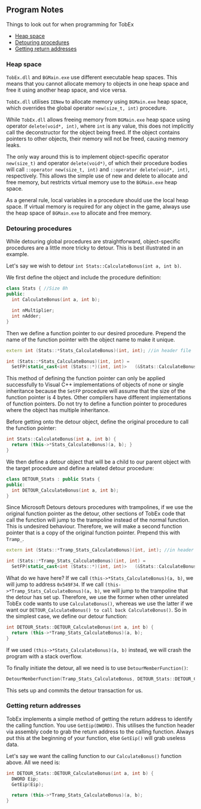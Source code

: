 ## Program Notes

Things to look out for when programming for TobEx

- [Heap space](#heap-space)
- [Detouring procedures](#detouring-procedures)
- [Getting return addresses](#getting-return-addresses)

### Heap space
`TobEx.dll` and `BGMain.exe` use different executable heap spaces. This means that you cannot allocate memory to objects in one heap space and free it using another heap space, and vice versa.

`TobEx.dll` utilises `IENew` to allocate memory using `BGMain.exe` heap space, which overrides the global operator `new(size_t, int)` procedure.

While `TobEx.dll` allows freeing memory from `BGMain.exe` heap space using operator `delete(void*, int)`, where `int` is any value, this does not implicitly call the deconstructor for the object being freed. If the object contains pointers to other objects, their memory will not be freed, causing memory leaks.

The only way around this is to implement object-specific operator `new(size_t)` and operator `delete(void*)`, of which their procedure bodies will call `::operator new(size_t, int)` and `::operator delete(void*, int)`, respectively. This allows the simple use of new and delete to allocate and free memory, but restricts virtual memory use to the `BGMain.exe` heap space.

As a general rule, local variables in a procedure should use the local heap space. If virtual memory is required for any object in the game, always use the heap space of `BGMain.exe` to allocate and free memory.

### Detouring procedures
While detouring global procedures are straightforward, object-specific procedures are a little more tricky to detour. This is best illustrated in an example.

Let's say we wish to detour `int Stats::CalculateBonus(int a, int b)`.

We first define the object and include the procedure definition:

```c++
class Stats { //Size 8h
public:
  int CalculateBonus(int a, int b);

  int nMultiplier;
  int nAdder;
}
```

Then we define a function pointer to our desired procedure. Prepend the name of the function pointer with the object name to make it unique.

```c++
extern int (Stats::*Stats_CalculateBonus)(int, int); //in header file

int (Stats::*Stats_CalculateBonus)(int, int) =
  SetFP(static_cast<int (Stats::*)(int, int)>	(&Stats::CalculateBonus),	0x549F34);
```

This method of defining the function pointer can only be applied successfully to Visual C++ implementations of objects of none or single inheritance because the `SetFP` procedure will assume that the size of the function pointer is 4 bytes. Other compilers have different implementations of function pointers. Do not try to define a function pointer to procedures where the object has multiple inheritance.

Before getting onto the detour object, define the original procedure to call the function pointer:

```c++
int Stats::CalculateBonus(int a, int b) {
  return (this->*Stats_CalculateBonus)(a, b); }
}
```

We then define a detour object that will be a child to our parent object with the target procedure and define a related detour procedure:

```c++
class DETOUR_Stats : public Stats {
public:
  int DETOUR_CalculateBonus(int a, int b);
}
```

Since Microsoft Detours detours procedures with trampolines, if we use the original function pointer as the detour, other sections of TobEx code that call the function will jump to the trampoline instead of the normal function. This is undesired behaviour. Therefore, we will make a second function pointer that is a copy of the original function pointer. Prepend this with `Tramp_`.

```c++
extern int (Stats::*Tramp_Stats_CalculateBonus)(int, int); //in header file

int (Stats::*Tramp_Stats_CalculateBonus)(int, int) =
  SetFP(static_cast<int (Stats::*)(int, int)>	(&Stats::CalculateBonus),	0x549F34);
```

What do we have here? If we call `(this->*Stats_CalculateBonus)(a, b)`, we will jump to address `0x549F34`. If we call `(this->*Tramp_Stats_CalculateBonus)(a, b)`, we will jump to the trampoline that the detour has set up. Therefore, we use the former when other unrelated TobEx code wants to use `CalculateBonus()`, whereas we use the latter if we want our `DETOUR_CalculateBonus() to call back CalculateBonus()`. So in the simplest case, we define our detour function:

```c++
int DETOUR_Stats::DETOUR_CalculateBonus(int a, int b) {
  return (this->*Tramp_Stats_CalculateBonus)(a, b);
}
```

If we used `(this->*Stats_CalculateBonus)(a, b)` instead, we will crash the program with a stack overflow.

To finally initiate the detour, all we need is to use `DetourMemberFunction()`:

```c++
DetourMemberFunction(Tramp_Stats_CalculateBonus, DETOUR_Stats::DETOUR_CalculateBonus);
```

This sets up and commits the detour transaction for us.

### Getting return addresses

TobEx implements a simple method of getting the return address to identify the calling function. You use `GetEip(DWORD)`. This utilises the function header via assembly code to grab the return address to the calling function. Always put this at the beginning of your function, else `GetEip()` will grab useless data.

Let's say we want the calling function to our `CalculateBonus()` function above. All we need is:

```c++
int DETOUR_Stats::DETOUR_CalculateBonus(int a, int b) {
  DWORD Eip;
  GetEip(Eip);

  return (this->*Tramp_Stats_CalculateBonus)(a, b);
}
```
